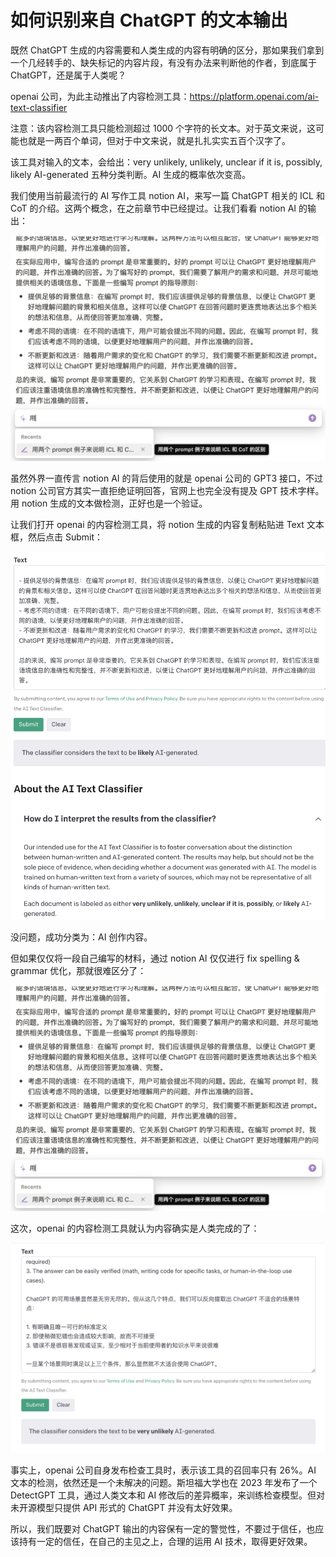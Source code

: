 # 如何识别来自 ChatGPT 的文本输出

既然 ChatGPT 生成的内容需要和人类生成的内容有明确的区分，那如果我们拿到一个几经转手的、缺失标记的内容片段，有没有办法来判断他的作者，到底属于 ChatGPT，还是属于人类呢？

openai 公司，为此主动推出了内容检测工具：<https://platform.openai.com/ai-text-classifier>

注意：该内容检测工具只能检测超过 1000 个字符的长文本。对于英文来说，这可能也就是一两百个单词，但对于中文来说，就是扎扎实实五百个汉字了。

该工具对输入的文本，会给出：very unlikely, unlikely, unclear if it is, possibly, likely AI-generated 五种分类判断。AI 生成的概率依次变高。

我们使用当前最流行的 AI 写作工具 notion AI，来写一篇 ChatGPT 相关的 ICL 和 CoT 的介绍。这两个概念，在之前章节中已经提过。让我们看看 notion AI 的输出：

![](images/law/notion.png)

虽然外界一直传言 notion AI 的背后使用的就是 openai 公司的 GPT3 接口，不过 notion 公司官方其实一直拒绝证明回答，官网上也完全没有提及 GPT 技术字样。用 notion 生成的文本做检测，正好也是一个验证。

让我们打开 openai 的内容检测工具，将 notion 生成的内容复制粘贴进 Text 文本框，然后点击 Submit：

![](images/law/gpt-checker.png)

没问题，成功分类为：AI 创作内容。

但如果仅仅将一段自己编写的材料，通过 notion AI 仅仅进行 fix spelling & grammar 优化，那就很难区分了：

![](images/law/notion.png)

这次，openai 的内容检测工具就认为内容确实是人类完成的了：

![](images/law/gpt-checker-2.png)

事实上，openai 公司自身发布检查工具时，表示该工具的召回率只有 26%。AI 文本的检测，依然还是一个未解决的问题。斯坦福大学也在 2023 年发布了一个 DetectGPT 工具，通过人类文本和 AI 修改后的差异概率，来训练检查模型。但对未开源模型只提供 API 形式的 ChatGPT 并没有太好效果。

所以，我们既要对 ChatGPT 输出的内容保有一定的警觉性，不要过于信任，也应该持有一定的信任，在自己的主见之上，合理的运用 AI 技术，取得更好效果。

